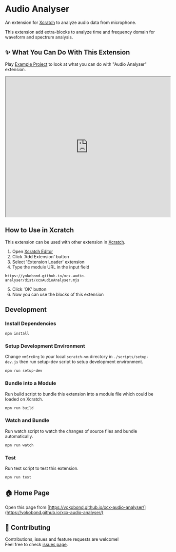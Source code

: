# Audio Analyser
An extension for [Xcratch](https://xcratch.github.io/) to analyze audio data from microphone.

This extension add extra-blocks to analyze time and frequency domain for waveform and spectrum analysis.


## ✨ What You Can Do With This Extension

Play [Example Project](https://xcratch.github.io/editor/#https://yokobond.github.io/xcx-audio-analyser/projects/example.sb3) to look at what you can do with "Audio Analyser" extension. 
<iframe src="https://xcratch.github.io/editor/player#https://yokobond.github.io/xcx-audio-analyser/projects/example.sb3" width="540px" height="460px" allow="microphone"></iframe>


## How to Use in Xcratch

This extension can be used with other extension in [Xcratch](https://xcratch.github.io/). 
1. Open [Xcratch Editor](https://xcratch.github.io/editor)
2. Click 'Add Extension' button
3. Select 'Extension Loader' extension
4. Type the module URL in the input field 
```
https://yokobond.github.io/xcx-audio-analyser/dist/xcxAudioAnalyser.mjs
```
5. Click 'OK' button
6. Now you can use the blocks of this extension


## Development

### Install Dependencies

```sh
npm install
```

### Setup Development Environment

Change ```vmSrcOrg``` to your local ```scratch-vm``` directory in ```./scripts/setup-dev.js``` then run setup-dev script to setup development environment.

```sh
npm run setup-dev
```

### Bundle into a Module

Run build script to bundle this extension into a module file which could be loaded on Xcratch.

```sh
npm run build
```

### Watch and Bundle

Run watch script to watch the changes of source files and bundle automatically.

```sh
npm run watch
```

### Test

Run test script to test this extension.

```sh
npm run test
```


## 🏠 Home Page

Open this page from [https://yokobond.github.io/xcx-audio-analyser/](https://yokobond.github.io/xcx-audio-analyser/)


## 🤝 Contributing

Contributions, issues and feature requests are welcome!<br />Feel free to check [issues page](https://github.com/yokobond/xcx-audio-analyser/issues). 
